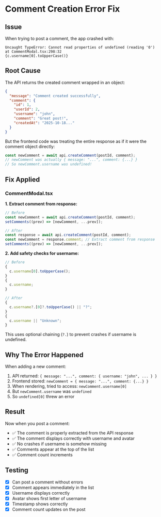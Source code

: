 # Comment Creation Error Fix

## Issue

When trying to post a comment, the app crashed with:

```
Uncaught TypeError: Cannot read properties of undefined (reading '0')
at CommentModal.tsx:298:32
{c.username[0].toUpperCase()}
```

## Root Cause

The API returns the created comment wrapped in an object:

```json
{
  "message": "Comment created successfully",
  "comment": {
    "id": 1,
    "userId": 2,
    "username": "john",
    "comment": "Great post!",
    "createdAt": "2025-10-18..."
  }
}
```

But the frontend code was treating the entire response as if it were the comment object directly:

```typescript
const newComment = await api.createComment(postId, comment);
// newComment was actually { message: "...", comment: {...} }
// So newComment.username was undefined!
```

## Fix Applied

### CommentModal.tsx

**1. Extract comment from response:**

```typescript
// Before
const newComment = await api.createComment(postId, comment);
setComments((prev) => [newComment, ...prev]);

// After
const response = await api.createComment(postId, comment);
const newComment = response.comment; // Extract comment from response
setComments((prev) => [newComment, ...prev]);
```

**2. Add safety checks for username:**

```typescript
// Before
{
  c.username[0].toUpperCase();
}
{
  c.username;
}

// After
{
  c.username?.[0]?.toUpperCase() || "?";
}
{
  c.username || "Unknown";
}
```

This uses optional chaining (`?.`) to prevent crashes if username is undefined.

## Why The Error Happened

When adding a new comment:

1. API returned: `{ message: "...", comment: { username: "john", ... } }`
2. Frontend stored: `newComment = { message: "...", comment: {...} }`
3. When rendering, tried to access: `newComment.username[0]`
4. But `newComment.username` was `undefined`
5. So `undefined[0]` threw an error

## Result

Now when you post a comment:

- ✅ The comment is properly extracted from the API response
- ✅ The comment displays correctly with username and avatar
- ✅ No crashes if username is somehow missing
- ✅ Comments appear at the top of the list
- ✅ Comment count increments

## Testing

- [x] Can post a comment without errors
- [x] Comment appears immediately in the list
- [x] Username displays correctly
- [x] Avatar shows first letter of username
- [x] Timestamp shows correctly
- [x] Comment count updates on the post

